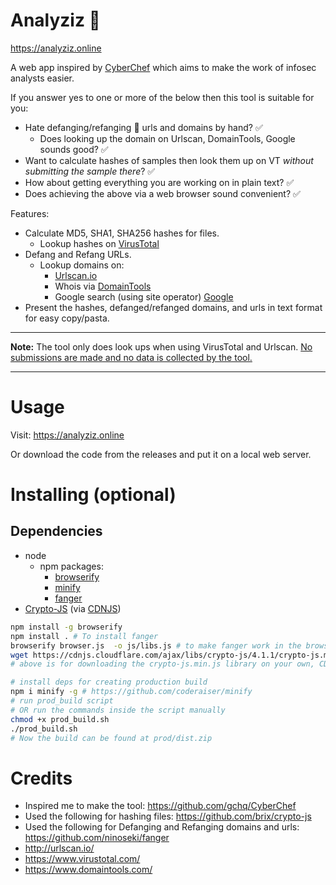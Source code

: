 # Analyziz 🔬
https://analyziz.online

A web app inspired by [CyberChef](https://github.com/gchq/CyberChef) which aims to make the work of infosec analysts easier.

If you answer yes to one or more of the below then this tool is suitable for you:

- Hate defanging/refanging 🦷 urls and domains by hand? ✅
    - Does looking up the domain on Urlscan, DomainTools, Google sounds good? ✅
- Want to calculate hashes of samples then look them up on VT *without submitting the sample there*? ✅
- How about getting everything you are working on in plain text? ✅
- Does achieving the above via a web browser sound convenient? ✅



Features:
- Calculate MD5, SHA1, SHA256 hashes for files.
    - Lookup hashes on [VirusTotal](https://www.virustotal.com/)
- Defang and Refang URLs.
    - Lookup domains on:
        - [Urlscan.io](http://urlscan.io/)
        - Whois via [DomainTools](https://www.domaintools.com/)
        - Google search (using site operator) [Google](https://google.com)
- Present the hashes, defanged/refanged domains, and urls in text format for easy copy/pasta.

-----

**Note:** The tool only does look ups when using VirusTotal and Urlscan. <u>No submissions are made and no data is collected by the tool.</u>

-----

# Usage
Visit: https://analyziz.online

Or download the code from the releases and put it on a local web server.

# Installing (optional)
## Dependencies
- node
    - npm packages:
        - [browserify](https://browserify.org/)
        - [minify](https://github.com/coderaiser/minify)
        - [fanger](https://github.com/ninoseki/fanger)
- [Crypto-JS](https://github.com/brix/crypto-js) (via [CDNJS](https://cdnjs.com/libraries/crypto-js))

```bash
npm install -g browserify
npm install . # To install fanger
browserify browser.js  -o js/libs.js # to make fanger work in the browser
wget https://cdnjs.cloudflare.com/ajax/libs/crypto-js/4.1.1/crypto-js.min.js -O js/crypto-js.min.js
# above is for downloading the crypto-js.min.js library on your own, CDN: https://cdnjs.com/libraries/crypto-js

# install deps for creating production build
npm i minify -g # https://github.com/coderaiser/minify
# run prod_build script
# OR run the commands inside the script manually
chmod +x prod_build.sh
./prod_build.sh
# Now the build can be found at prod/dist.zip
```

# Credits

- Inspired me to make the tool: https://github.com/gchq/CyberChef
- Used the following for hashing files: https://github.com/brix/crypto-js
- Used the following for Defanging and Refanging domains and urls: https://github.com/ninoseki/fanger
- http://urlscan.io/
- https://www.virustotal.com/
- https://www.domaintools.com/